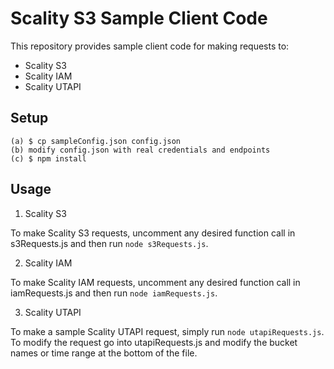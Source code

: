 # Scality S3 Sample Client Code

This repository provides sample client code for making requests to:

- Scality S3
- Scality IAM
- Scality UTAPI


Setup
------------

    (a) $ cp sampleConfig.json config.json
    (b) modify config.json with real credentials and endpoints
    (c) $ npm install

Usage
---------------

1) Scality S3

To make Scality S3 requests, uncomment any desired function call
in s3Requests.js and then run `node s3Requests.js`.

2) Scality IAM

To make Scality IAM requests, uncomment any desired function call
in iamRequests.js and then run `node iamRequests.js`.

3) Scality UTAPI

To make a sample Scality UTAPI request, simply run `node utapiRequests.js`.
To modify the request go into utapiRequests.js and modify the bucket names
or time range at the bottom of the file.
